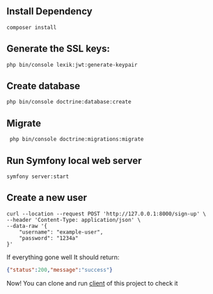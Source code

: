 ## Install Dependency

``` 
composer install
```

## Generate the SSL keys:

 ```
 php bin/console lexik:jwt:generate-keypair
 ```

## Create database

```
php bin/console doctrine:database:create
```

## Migrate

```
 php bin/console doctrine:migrations:migrate
```

## Run Symfony local web server

``` 
symfony server:start
```

## Create a new user

```
curl --location --request POST 'http://127.0.0.1:8000/sign-up' \
--header 'Content-Type: application/json' \
--data-raw '{
    "username": "example-user",
    "password": "1234a"
}'
```

If everything gone well It should return:

```json
{"status":200,"message":"success"}
```

Now! You can clone and run [client](https://github.com/abdyek/task-client) of this project to check it